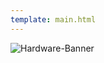 ```yaml
---
template: main.html
---
```

![Hardware-Banner](https://raw.githubusercontent.com/ExpressLRS/ExpressLRS-Hardware/master/img/hardware.png)

